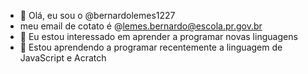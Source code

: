 - 👋 Olá, eu sou o @bernardolemes1227
- meu email de cotato é @lemes.bernardo@escola.pr.gov.br
- 👀 Eu estou interessado em aprender a programar novas linguagens
- 🌱 Estou aprendendo a programar recentemente a linguagem de JavaScript e Acratch

<!---
bernardolemes1227/bernardolemes1227 is a ✨ special ✨ repository because its `README.md` (this file) appears on your GitHub profile.
You can click the Preview link to take a look at your changes.
--->
